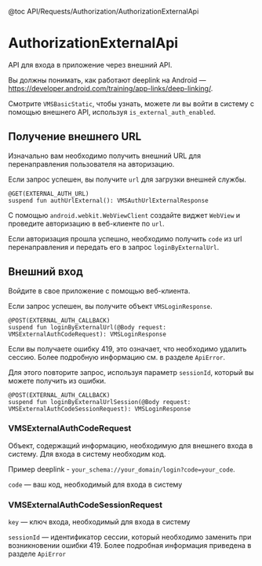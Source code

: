 @toc API/Requests/Authorization/AuthorizationExternalApi

# AuthorizationExternalApi #

API для входа в приложение через внешний API.

Вы должны понимать, как работают deeplink на Android — https://developer.android.com/training/app-links/deep-linking/.

Смотрите `VMSBasicStatic`, чтобы узнать, можете ли вы войти в систему с помощью внешнего API, используя `is_external_auth_enabled`.


## Получение внешнего URL

Изначально вам необходимо получить внешний URL для перенаправления пользователя на авторизацию.

Если запрос успешен, вы получите `url` для загрузки внешней службы.

```
@GET(EXTERNAL_AUTH_URL)
suspend fun authUrlExternal(): VMSAuthUrlExternalResponse
```

С помощью `android.webkit.WebViewClient` создайте виджет `WebView` и проведите авторизацию в веб-клиенте по `url`.

Если авторизация прошла успешно, необходимо получить `code` из url перенаправления и передать его в запрос `loginByExternalUrl`.


## Внешний вход

Войдите в свое приложение с помощью веб-клиента.

Если запрос успешен, вы получите объект `VMSLoginResponse`.

```
@POST(EXTERNAL_AUTH_CALLBACK)
suspend fun loginByExternalUrl(@Body request: VMSExternalAuthCodeRequest): VMSLoginResponse
```

Если вы получаете ошибку 419, это означает, что необходимо удалить сессию. Более подробную информацию см. в разделе `ApiError`.

Для этого повторите запрос, используя параметр `sessionId`, который вы можете получить из ошибки.

```
@POST(EXTERNAL_AUTH_CALLBACK)
suspend fun loginByExternalUrlSession(@Body request: VMSExternalAuthCodeSessionRequest): VMSLoginResponse
```


### VMSExternalAuthCodeRequest

Объект, содержащий информацию, необходимую для внешнего входа в систему. Для входа в систему необходим код.

Пример deeplink - `your_schema://your_domain/login?code=your_code`.

`code` — ваш код, необходимый для входа в систему


### VMSExternalAuthCodeSessionRequest

`key` — ключ входа, необходимый для входа в систему

`sessionId` — идентификатор сессии, который необходимо заменить при возникновении ошибки 419. Более подробная информация приведена в разделе `ApiError`
